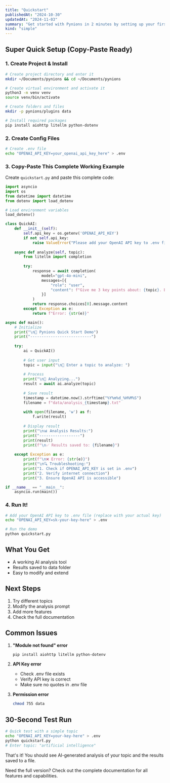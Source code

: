 ```yaml
---
title: "Quickstart"
publishedAt: "2024-10-30"
updatedAt: "2024-11-03"
summary: "Get started with Pynions in 2 minutes by setting up your first local AI workflow. No cloud dependencies, just Python and a few API keys."
kind: "simple"
---
```


## Super Quick Setup (Copy-Paste Ready)

### 1. Create Project & Install
```bash
# Create project directory and enter it
mkdir ~/Documents/pynions && cd ~/Documents/pynions

# Create virtual environment and activate it
python3 -m venv venv
source venv/bin/activate

# Create folders and files
mkdir -p pynions/plugins data

# Install required packages
pip install aiohttp litellm python-dotenv
```

### 2. Create Config Files
```bash
# Create .env file
echo "OPENAI_API_KEY=your_openai_api_key_here" > .env
```

### 3. Copy-Paste This Complete Working Example
Create `quickstart.py` and paste this complete code:

```python
import asyncio
import os
from datetime import datetime
from dotenv import load_dotenv

# Load environment variables
load_dotenv()

class QuickAI:
    def __init__(self):
        self.api_key = os.getenv('OPENAI_API_KEY')
        if not self.api_key:
            raise ValueError("Please add your OpenAI API key to .env file")
    
    async def analyze(self, topic):
        from litellm import completion
        
        try:
            response = await completion(
                model="gpt-4o-mini",
                messages=[{
                    "role": "user",
                    "content": f"Give me 3 key points about: {topic}. Be concise."
                }]
            )
            return response.choices[0].message.content
        except Exception as e:
            return f"Error: {str(e)}"

async def main():
    # Initialize
    print("\n🤖 Pynions Quick Start Demo")
    print("---------------------------")
    
    try:
        ai = QuickAI()
        
        # Get user input
        topic = input("\n📝 Enter a topic to analyze: ")
        
        # Process
        print("\n🔄 Analyzing...")
        result = await ai.analyze(topic)
        
        # Save result
        timestamp = datetime.now().strftime("%Y%m%d_%H%M%S")
        filename = f"data/analysis_{timestamp}.txt"
        
        with open(filename, 'w') as f:
            f.write(result)
        
        # Display result
        print("\n📊 Analysis Results:")
        print("------------------")
        print(result)
        print(f"\n✅ Results saved to: {filename}")
        
    except Exception as e:
        print(f"\n❌ Error: {str(e)}")
        print("\n🔍 Troubleshooting:")
        print("1. Check if OPENAI_API_KEY is set in .env")
        print("2. Verify internet connection")
        print("3. Ensure OpenAI API is accessible")

if __name__ == "__main__":
    asyncio.run(main())
```

### 4. Run It!
```bash
# Add your OpenAI API key to .env file (replace with your actual key)
echo "OPENAI_API_KEY=sk-your-key-here" > .env

# Run the demo
python quickstart.py
```

## What You Get

- A working AI analysis tool
- Results saved to data folder
- Easy to modify and extend

## Next Steps

1. Try different topics
2. Modify the analysis prompt
3. Add more features
4. Check the full documentation

## Common Issues

1. **"Module not found" error**
   ```bash
   pip install aiohttp litellm python-dotenv
   ```

2. **API Key error**
   - Check .env file exists
   - Verify API key is correct
   - Make sure no quotes in .env file

3. **Permission error**
   ```bash
   chmod 755 data
   ```

## 30-Second Test Run
```bash
# Quick test with a simple topic
echo "OPENAI_API_KEY=your-key-here" > .env
python quickstart.py
# Enter topic: "artificial intelligence"
```

That's it! You should see AI-generated analysis of your topic and the results saved to a file.

Need the full version? Check out the complete documentation for all features and capabilities.
